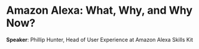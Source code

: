 # Amazon Alexa: What, Why, and Why Now?

__Speaker__: Phillip Hunter, Head of User Experience at Amazon Alexa Skills Kit